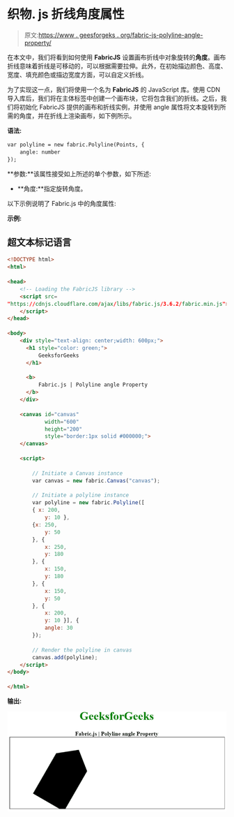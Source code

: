 # 织物. js 折线角度属性

> 原文:[https://www . geesforgeks . org/fabric-js-polyline-angle-property/](https://www.geeksforgeeks.org/fabric-js-polyline-angle-property/)

在本文中，我们将看到如何使用 **FabricJS** 设置画布折线中对象旋转的**角度**。画布折线意味着折线是可移动的，可以根据需要拉伸。此外，在初始描边颜色、高度、宽度、填充颜色或描边宽度方面，可以自定义折线。

为了实现这一点，我们将使用一个名为 **FabricJS** 的 JavaScript 库。使用 CDN 导入库后，我们将在主体标签中创建一个画布块，它将包含我们的折线。之后，我们将初始化 FabricJS 提供的画布和折线实例，并使用 angle 属性将文本旋转到所需的角度，并在折线上渲染画布，如下例所示。

**语法:**

```html
var polyline = new fabric.Polyline(Points, {  
    angle: number
});  
```

**参数:**该属性接受如上所述的单个参数，如下所述:

*   **角度:**指定旋转角度。

以下示例说明了 Fabric.js 中的角度属性:

**示例:**

## 超文本标记语言

```html
<!DOCTYPE html> 
<html> 

<head> 
    <!-- Loading the FabricJS library -->
    <script src= 
"https://cdnjs.cloudflare.com/ajax/libs/fabric.js/3.6.2/fabric.min.js"> 
    </script> 
</head> 

<body> 
    <div style="text-align: center;width: 600px;"> 
      <h1 style="color: green;"> 
          GeeksforGeeks 
      </h1> 

      <b> 
          Fabric.js | Polyline angle Property 
      </b> 
    </div> 

    <canvas id="canvas"
            width="600"
            height="200"
            style="border:1px solid #000000;"> 
    </canvas> 

    <script> 

        // Initiate a Canvas instance 
        var canvas = new fabric.Canvas("canvas"); 

        // Initiate a polyline instance 
        var polyline = new fabric.Polyline([ 
        { x: 200, 
            y: 10 }, 
        {x: 250, 
            y: 50 
        }, { 
            x: 250, 
            y: 180 
        }, { 
            x: 150, 
            y: 180 
        }, { 
            x: 150, 
            y: 50 
        }, { 
            x: 200, 
            y: 10 }], { 
            angle: 30 
        }); 

        // Render the polyline in canvas 
        canvas.add(polyline); 
    </script> 
</body> 

</html>
```

**输出:**

![](img/ad9dafa53104c427b0bab17750f165cb.png)